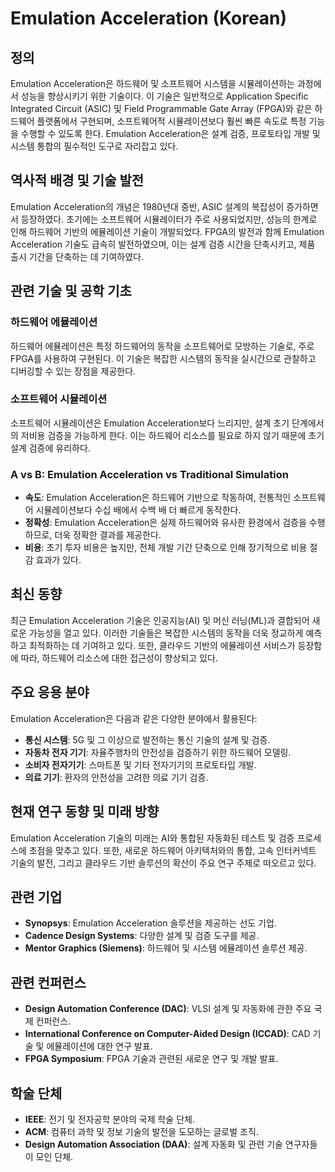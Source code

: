 # Emulation Acceleration (Korean)

## 정의

Emulation Acceleration은 하드웨어 및 소프트웨어 시스템을 시뮬레이션하는 과정에서 성능을 향상시키기 위한 기술이다. 이 기술은 일반적으로 Application Specific Integrated Circuit (ASIC) 및 Field Programmable Gate Array (FPGA)와 같은 하드웨어 플랫폼에서 구현되며, 소프트웨어적 시뮬레이션보다 훨씬 빠른 속도로 특정 기능을 수행할 수 있도록 한다. Emulation Acceleration은 설계 검증, 프로토타입 개발 및 시스템 통합의 필수적인 도구로 자리잡고 있다.

## 역사적 배경 및 기술 발전

Emulation Acceleration의 개념은 1980년대 중반, ASIC 설계의 복잡성이 증가하면서 등장하였다. 초기에는 소프트웨어 시뮬레이터가 주로 사용되었지만, 성능의 한계로 인해 하드웨어 기반의 에뮬레이션 기술이 개발되었다. FPGA의 발전과 함께 Emulation Acceleration 기술도 급속히 발전하였으며, 이는 설계 검증 시간을 단축시키고, 제품 출시 기간을 단축하는 데 기여하였다.

## 관련 기술 및 공학 기초

### 하드웨어 에뮬레이션

하드웨어 에뮬레이션은 특정 하드웨어의 동작을 소프트웨어로 모방하는 기술로, 주로 FPGA를 사용하여 구현된다. 이 기술은 복잡한 시스템의 동작을 실시간으로 관찰하고 디버깅할 수 있는 장점을 제공한다.

### 소프트웨어 시뮬레이션

소프트웨어 시뮬레이션은 Emulation Acceleration보다 느리지만, 설계 초기 단계에서의 저비용 검증을 가능하게 한다. 이는 하드웨어 리소스를 필요로 하지 않기 때문에 초기 설계 검증에 유리하다.

### A vs B: Emulation Acceleration vs Traditional Simulation

- **속도**: Emulation Acceleration은 하드웨어 기반으로 작동하여, 전통적인 소프트웨어 시뮬레이션보다 수십 배에서 수백 배 더 빠르게 동작한다.
- **정확성**: Emulation Acceleration은 실제 하드웨어와 유사한 환경에서 검증을 수행하므로, 더욱 정확한 결과를 제공한다.
- **비용**: 초기 투자 비용은 높지만, 전체 개발 기간 단축으로 인해 장기적으로 비용 절감 효과가 있다.

## 최신 동향

최근 Emulation Acceleration 기술은 인공지능(AI) 및 머신 러닝(ML)과 결합되어 새로운 가능성을 열고 있다. 이러한 기술들은 복잡한 시스템의 동작을 더욱 정교하게 예측하고 최적화하는 데 기여하고 있다. 또한, 클라우드 기반의 에뮬레이션 서비스가 등장함에 따라, 하드웨어 리소스에 대한 접근성이 향상되고 있다.

## 주요 응용 분야

Emulation Acceleration은 다음과 같은 다양한 분야에서 활용된다:

- **통신 시스템**: 5G 및 그 이상으로 발전하는 통신 기술의 설계 및 검증.
- **자동차 전자 기기**: 자율주행차의 안전성을 검증하기 위한 하드웨어 모델링.
- **소비자 전자기기**: 스마트폰 및 기타 전자기기의 프로토타입 개발.
- **의료 기기**: 환자의 안전성을 고려한 의료 기기 검증.

## 현재 연구 동향 및 미래 방향

Emulation Acceleration 기술의 미래는 AI와 통합된 자동화된 테스트 및 검증 프로세스에 초점을 맞추고 있다. 또한, 새로운 하드웨어 아키텍처와의 통합, 고속 인터커넥트 기술의 발전, 그리고 클라우드 기반 솔루션의 확산이 주요 연구 주제로 떠오르고 있다.

## 관련 기업

- **Synopsys**: Emulation Acceleration 솔루션을 제공하는 선도 기업.
- **Cadence Design Systems**: 다양한 설계 및 검증 도구를 제공.
- **Mentor Graphics (Siemens)**: 하드웨어 및 시스템 에뮬레이션 솔루션 제공.

## 관련 컨퍼런스

- **Design Automation Conference (DAC)**: VLSI 설계 및 자동화에 관한 주요 국제 컨퍼런스.
- **International Conference on Computer-Aided Design (ICCAD)**: CAD 기술 및 에뮬레이션에 대한 연구 발표.
- **FPGA Symposium**: FPGA 기술과 관련된 새로운 연구 및 개발 발표.

## 학술 단체

- **IEEE**: 전기 및 전자공학 분야의 국제 학술 단체.
- **ACM**: 컴퓨터 과학 및 정보 기술의 발전을 도모하는 글로벌 조직.
- **Design Automation Association (DAA)**: 설계 자동화 및 관련 기술 연구자들이 모인 단체.